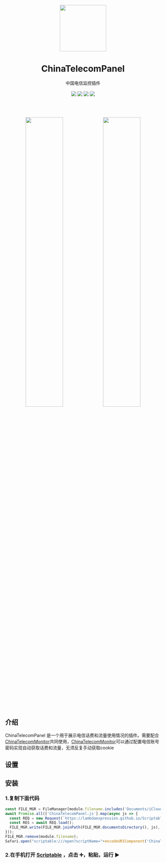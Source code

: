 <p align="center">
  <a href="https://github.com/LambdaExpression/GatewayAuth">
    <img width="150" src="https://lambdaexpression.github.io/ScriptablesComponent/ChinaTelecomPanel/logo.png">
  </a>
</p>

<h1 align="center">ChinaTelecomPanel</h1>

<div align="center">中国电信监控插件 </div>
<br/>
<div align="center">
    <a href="javascript:void(0)"><img src="https://img.shields.io/badge/language-node-orange.svg" /></a>
    <a href="javascript:void(0)"><img src="https://img.shields.io/badge/platform-ios-green.svg" /></a>
    <a href="javascript:void(0)"><img src="https://img.shields.io/badge/support-light|dark-hotpink.svg" /></a>
    <a href="javascript:void(0)"><img src="https://img.shields.io/badge/version-v1.0.0-royalblue.svg" /></a>
  
  
</div>
<br/>

<br/>
<br/>

<p align="center">
  <img width="49%" src="https://lambdaexpression.github.io/ScriptablesComponent/ChinaTelecomPanel/IMG_3101.png">
  <img width="49%" src="https://lambdaexpression.github.io/ScriptablesComponent/ChinaTelecomPanel/IMG_3102.png">
</p>

## 介绍

ChinaTelecomPanel 是一个用于展示电信话费和流量使用情况的插件。需要配合[ChinaTelecomMonitor](xxx)共同使用，[ChinaTelecomMonitor](xxx)可以通过配置电信账号密码实现自动获取话费和流量，无须反复手动获取cookie

## 设置



## 安装

### 1.复制下面代码

```js
const FILE_MGR = FileManager[module.filename.includes('Documents/iCloud~') ? 'iCloud' : 'local']();
await Promise.all(['ChinaTelecomPanel.js'].map(async js => {
  const REQ = new Request(`https://lambdaexpression.github.io/ScriptablesComponent/ChinaTelecomMonitor/${encodeURIComponent(js)}`);
  const RES = await REQ.load();
  FILE_MGR.write(FILE_MGR.joinPath(FILE_MGR.documentsDirectory(), js), RES);
}));
FILE_MGR.remove(module.filename);
Safari.open("scriptable:///open?scriptName="+encodeURIComponent('ChinaTelecomPanel'));
```

### 2.在手机打开 [Scriptable](scriptable:///add?scriptName=hello) ，点击 ➕，粘贴，运行 ▶️


